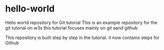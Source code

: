 # hello-world
Hello world repository for Git tutorial
This is an example repository for the git tutorial on w3s
this tutorial focuses mainly on git aand github

This repository is built step by step in the tutorial.
it now contains steps for Github
